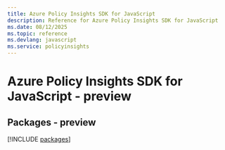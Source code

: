 ```yaml
---
title: Azure Policy Insights SDK for JavaScript
description: Reference for Azure Policy Insights SDK for JavaScript
ms.date: 08/12/2025
ms.topic: reference
ms.devlang: javascript
ms.service: policyinsights
---
```

# Azure Policy Insights SDK for JavaScript - preview
## Packages - preview
[!INCLUDE [packages](policy-insights-index.md)]